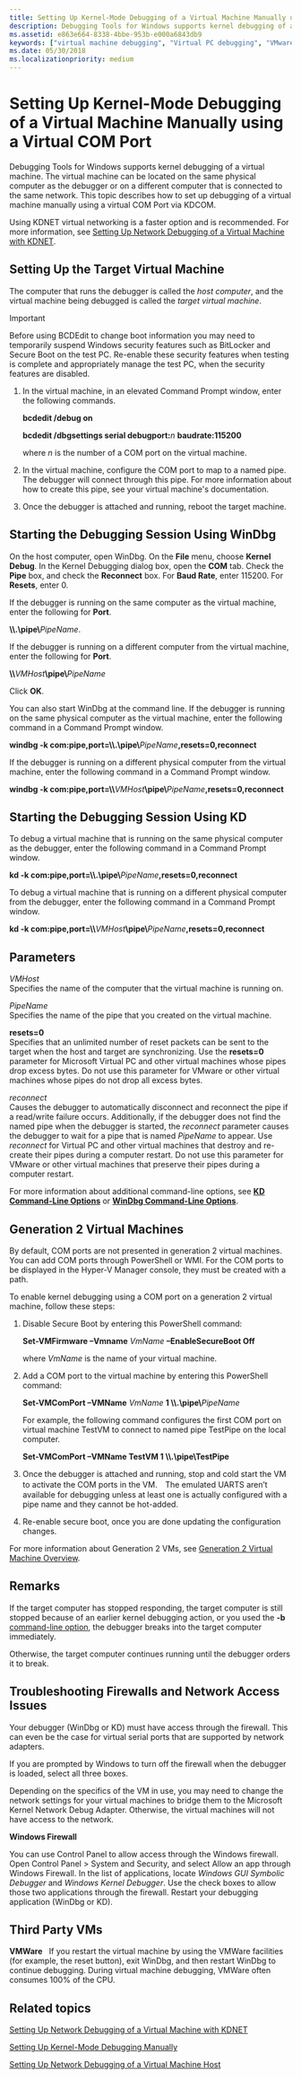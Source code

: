 ```yaml
---
title: Setting Up Kernel-Mode Debugging of a Virtual Machine Manually using a Virtual COM Port
description: Debugging Tools for Windows supports kernel debugging of a virtual machine using a Virtual COM Port.
ms.assetid: e863e664-8338-4bbe-953b-e000a6843db9
keywords: ["virtual machine debugging", "Virtual PC debugging", "VMware debugging"]
ms.date: 05/30/2018
ms.localizationpriority: medium
---
```


# Setting Up Kernel-Mode Debugging of a Virtual Machine Manually using a Virtual COM Port

Debugging Tools for Windows supports kernel debugging of a virtual machine. The virtual machine can be located on the same physical computer as the debugger or on a different computer that is connected to the same network. This topic describes how to set up debugging of a virtual machine manually using a virtual COM Port via KDCOM.

Using KDNET virtual networking is a faster option and is recommended. For more information, see [Setting Up Network Debugging of a Virtual Machine with KDNET](setting-up-network-debugging-of-a-virtual-machine-host.md).


## <span id="Setting_Up_the_Target_Virtual_Machine"></span><span id="setting_up_the_target_virtual_machine"></span><span id="SETTING_UP_THE_TARGET_VIRTUAL_MACHINE"></span>Setting Up the Target Virtual Machine

The computer that runs the debugger is called the *host computer*, and the virtual machine being debugged is called the *target virtual machine*.

> [!IMPORTANT]
> Before using BCDEdit to change boot information you may need to temporarily suspend Windows security features such as BitLocker and Secure Boot on the test PC.
> Re-enable these security features when testing is complete and appropriately manage the test PC, when the security features are disabled.

1. In the virtual machine, in an elevated Command Prompt window, enter the following commands.

   **bcdedit /debug on**

   **bcdedit /dbgsettings serial debugport:**<em>n</em> **baudrate:115200**

   where *n* is the number of a COM port on the virtual machine.

2. In the virtual machine, configure the COM port to map to a named pipe. The debugger will connect through this pipe. For more information about how to create this pipe, see your virtual machine's documentation.

3. Once the debugger is attached and running, reboot the target machine.


## <span id="starting_the_debugger"></span><span id="STARTING_THE_DEBUGGER"></span>Starting the Debugging Session Using WinDbg

On the host computer, open WinDbg. On the **File** menu, choose **Kernel Debug**. In the Kernel Debugging dialog box, open the **COM** tab. Check the **Pipe** box, and check the **Reconnect** box. For **Baud Rate**, enter 115200. For **Resets**, enter 0.

If the debugger is running on the same computer as the virtual machine, enter the following for **Port**.

**\\\\.\\pipe\\**<em>PipeName</em>.

If the debugger is running on a different computer from the virtual machine, enter the following for **Port**.

**\\\\**<em>VMHost</em>**\\pipe\\**<em>PipeName</em>

Click **OK**.

You can also start WinDbg at the command line. If the debugger is running on the same physical computer as the virtual machine, enter the following command in a Command Prompt window.

**windbg -k com:pipe,port=\\\\.\\pipe\\**<em>PipeName</em>**,resets=0,reconnect**

If the debugger is running on a different physical computer from the virtual machine, enter the following command in a Command Prompt window.

**windbg -k com:pipe,port=\\\\**<em>VMHost</em>**\\pipe\\**<em>PipeName</em>**,resets=0,reconnect**

## <span id="Starting_the_Debugging_Session_Using_KD"></span><span id="starting_the_debugging_session_using_kd"></span><span id="STARTING_THE_DEBUGGING_SESSION_USING_KD"></span>Starting the Debugging Session Using KD


To debug a virtual machine that is running on the same physical computer as the debugger, enter the following command in a Command Prompt window.

**kd -k com:pipe,port=\\\\.\\pipe\\**<em>PipeName</em>**,resets=0,reconnect**

To debug a virtual machine that is running on a different physical computer from the debugger, enter the following command in a Command Prompt window.

**kd -k com:pipe,port=\\\\**<em>VMHost</em>**\\pipe\\**<em>PipeName</em>**,resets=0,reconnect**

## <span id="Parameters"></span><span id="parameters"></span><span id="PARAMETERS"></span>Parameters


<span id="________VMHost"></span><span id="________vmhost"></span><span id="________VMHOST"></span> *VMHost*  
Specifies the name of the computer that the virtual machine is running on.

<span id="PipeName_______"></span><span id="pipename_______"></span><span id="PIPENAME_______"></span>*PipeName*   
Specifies the name of the pipe that you created on the virtual machine.

<span id="resets_0"></span><span id="RESETS_0"></span>**resets=0**  
Specifies that an unlimited number of reset packets can be sent to the target when the host and target are synchronizing. Use the **resets=0** parameter for Microsoft Virtual PC and other virtual machines whose pipes drop excess bytes. Do not use this parameter for VMware or other virtual machines whose pipes do not drop all excess bytes.

<span id="________reconnect"></span><span id="________RECONNECT"></span> *reconnect*  
Causes the debugger to automatically disconnect and reconnect the pipe if a read/write failure occurs. Additionally, if the debugger does not find the named pipe when the debugger is started, the *reconnect* parameter causes the debugger to wait for a pipe that is named *PipeName* to appear. Use *reconnect* for Virtual PC and other virtual machines that destroy and re-create their pipes during a computer restart. Do not use this parameter for VMware or other virtual machines that preserve their pipes during a computer restart.

For more information about additional command-line options, see [**KD Command-Line Options**](kd-command-line-options.md) or [**WinDbg Command-Line Options**](windbg-command-line-options.md).

## <span id="generation_2_virtual_machines"></span><span id="GENERATION_2_VIRTUAL_MACHINES"></span>Generation 2 Virtual Machines


By default, COM ports are not presented in generation 2 virtual machines. You can add COM ports through PowerShell or WMI. For the COM ports to be displayed in the Hyper-V Manager console, they must be created with a path.

To enable kernel debugging using a COM port on a generation 2 virtual machine, follow these steps:

1. Disable Secure Boot by entering this PowerShell command:

   **Set-VMFirmware –Vmname** *VmName* **–EnableSecureBoot Off**

   where *VmName* is the name of your virtual machine.

2. Add a COM port to the virtual machine by entering this PowerShell command:

   **Set-VMComPort –VMName** *VmName* **1 \\\\.\\pipe\\**<em>PipeName</em>

   For example, the following command configures the first COM port on virtual machine TestVM to connect to named pipe TestPipe on the local computer.

   **Set-VMComPort –VMName TestVM 1 \\\\.\\pipe\\TestPipe**


3. Once the debugger is attached and running, stop and cold start the VM to activate the COM ports in the VM.　The emulated UARTS aren’t available for debugging unless at least one is actually configured with a pipe name and they cannot be hot-added.

4. Re-enable secure boot, once you are done updating the configuration changes.

For more information about Generation 2 VMs, see [Generation 2 Virtual Machine Overview](https://go.microsoft.com/fwlink/p/?Linkid=331326).


## <span id="Remarks"></span><span id="remarks"></span><span id="REMARKS"></span>Remarks


If the target computer has stopped responding, the target computer is still stopped because of an earlier kernel debugging action, or you used the **-b** [command-line option](command-line-options.md), the debugger breaks into the target computer immediately.

Otherwise, the target computer continues running until the debugger orders it to break.


## <span id="Firewalls"></span>Troubleshooting Firewalls and Network Access Issues

Your debugger (WinDbg or KD) must have access through the firewall. This can even be the case for virtual serial ports that are supported by network adapters.

If you are prompted by Windows to turn off the firewall when the debugger is loaded, select all three boxes.

Depending on the specifics of the VM in use, you may need to change the network settings for your virtual machines to bridge them to the Microsoft Kernel Network Debug Adapter. Otherwise, the virtual machines will not have access to the network.

**Windows Firewall**

You can use Control Panel to allow access through the Windows firewall. Open Control Panel > System and Security, and select Allow an app through Windows Firewall. In the list of applications, locate *Windows GUI Symbolic Debugger* and *Windows Kernel Debugger*. Use the check boxes to allow those two applications through the firewall. Restart your debugging application (WinDbg or KD).


## <span id="Third_Party_VMs"></span>Third Party VMs

**VMWare**  
If you restart the virtual machine by using the VMWare facilities (for example, the reset button), exit WinDbg, and then restart WinDbg to continue debugging. During virtual machine debugging, VMWare often consumes 100% of the CPU.

 

## <span id="related_topics"></span>Related topics

[Setting Up Network Debugging of a Virtual Machine with KDNET](setting-up-network-debugging-of-a-virtual-machine-host.md)

[Setting Up Kernel-Mode Debugging Manually](setting-up-kernel-mode-debugging-in-windbg--cdb--or-ntsd.md)

[Setting Up Network Debugging of a Virtual Machine Host](setting-up-network-debugging-of-a-virtual-machine-host.md)
 






